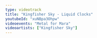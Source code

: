 ```yaml
---
type: videotrack
title: "Kingfisher Sky - Liquid Clocks"
youtubeId: "xuNBpa3Ohpw"
videoevents: "Metal for Mara"
videoartists: ["Kingfisher Sky"]
---
```

